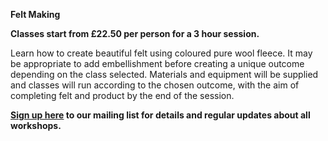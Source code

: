 **Felt Making**

**Classes start from £22.50 per person for a 3 hour session.**

Learn how to create beautiful felt using coloured pure wool fleece. It may be appropriate to add embellishment before creating a unique outcome depending on the class selected.
Materials and equipment will be supplied and classes will run according to the chosen outcome, with the aim of completing felt and product by the end of the session.

**[Sign up here](/contact)  to our mailing list for details and regular updates about all workshops.**

